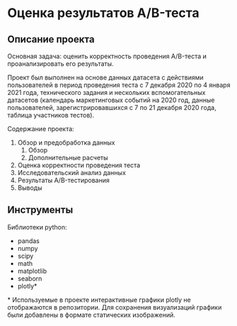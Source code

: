 # Оценка результатов А/B-теста

## Описание проекта

Основная задача: оценить корректность проведения А/B-теста и проанализировать его результаты.

Проект был выполнен на основе данных датасета с действиями пользователей в период проведения теста с 7 декабря 2020 по 4 января 2021 года, технического задания и нескольких вспомогательных датасетов 
(календарь маркетинговых событий на 2020 год, данные пользователей, зарегистрировавшихся с 7 по 21 декабря 2020 года, таблица участников тестов).

Содержание проекта:
1. Обзор и предобработка данных
    1. Обзор
    1. Дополнительные расчеты
2. Оценка корректности проведения теста
3. Исследовательский анализ данных
4. Результаты A/B-тестирования
5. Выводы

## Инструменты
Библиотеки python:
- pandas
- numpy
- scipy
- math
- matplotlib
- seaborn
- plotly*

\* Используемые в проекте интерактивные графики plotly не отображаются в репозитории. Для сохранения визуализаций графики были добавлены в формате статических изображений.

